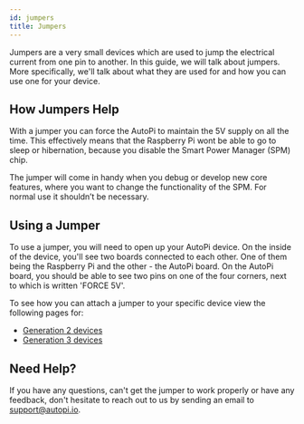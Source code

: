 ```yaml
---
id: jumpers
title: Jumpers
---
```


Jumpers are a very small devices which are used to jump the electrical current from one pin to
another. In this guide, we will talk about jumpers. More specifically, we'll talk about what they
are used for and how you can use one for your device.

## How Jumpers Help

With a jumper you can force the AutoPi to maintain the 5V supply on all the time. This effectively
means that the Raspberry Pi wont be able to go to sleep or hibernation, because you disable the
Smart Power Manager (SPM) chip.

The jumper will come in handy when you debug or develop new core features, where you want to change
the functionality of the SPM. For normal use it shouldn’t be necessary.

## Using a Jumper

To use a jumper, you will need to open up your AutoPi device. On the inside of the device, you'll
see two boards connected to each other. One of them being the Raspberry Pi and the other - the
AutoPi board. On the AutoPi board, you should be able to see two pins on one of the four corners,
next to which is written 'FORCE 5V'.

To see how you can attach a jumper to your specific device view the following pages for:

* [Generation 2 devices](/hardware/legacy_devices/autopi_dongle/index.md/#jumper)
* [Generation 3 devices](/hardware/legacy_devices/autopi_dongle_gen3/index.md/#jumper)

## Need Help?

If you have any questions, can't get the jumper to work properly or have any feedback, don't
hesitate to reach out to us by sending an email to support@autopi.io.
